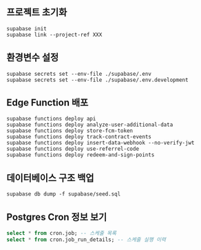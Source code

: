 ## 프로젝트 초기화
```
supabase init
supabase link --project-ref XXX
```

## 환경변수 설정
```
supabase secrets set --env-file ./supabase/.env
supabase secrets set --env-file ./supabase/.env.development
```

## Edge Function 배포
```
supabase functions deploy api
supabase functions deploy analyze-user-additional-data
supabase functions deploy store-fcm-token
supabase functions deploy track-contract-events
supabase functions deploy insert-data-webhook --no-verify-jwt
supabase functions deploy use-referrel-code
supabase functions deploy redeem-and-sign-points
```

## 데이터베이스 구조 백업
```
supabase db dump -f supabase/seed.sql
```

## Postgres Cron 정보 보기
```sql
select * from cron.job; -- 스케줄 목록
select * from cron.job_run_details; -- 스케줄 실행 이력
```

